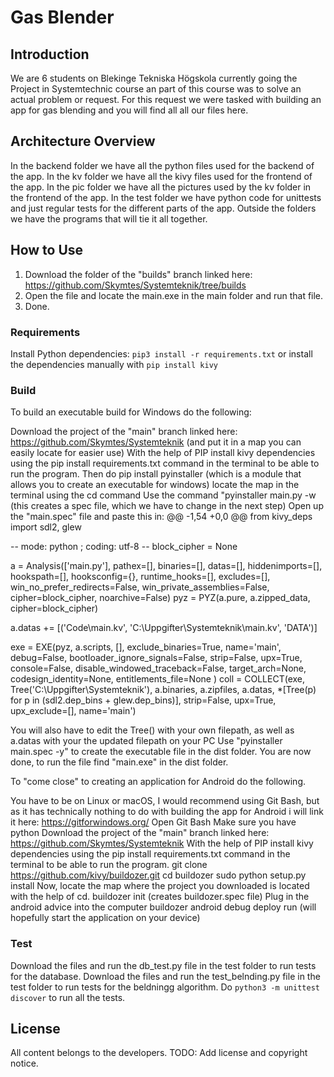 # Gas Blender

## Introduction

We are 6 students on Blekinge Tekniska Högskola currently going the Project in Systemtechnic course an part of this course was to solve an actual problem or request. For this request we were tasked with building an app for gas blending and you will find all all our files here.

## Architecture Overview

In the backend folder we have all the python files used for the backend of the app.
In the kv folder we have all the kivy files used for the frontend of the app.
In the pic folder we have all the pictures used by the kv folder in the frontend of the app.
In the test folder we have python code for unittests and just regular tests for the different parts of the app.
Outside the folders we have the programs that will tie it all together.

## How to Use

1. Download the folder of the "builds" branch linked here: https://github.com/Skymtes/Systemteknik/tree/builds
2. Open the file and locate the main.exe in the main folder and run that file.
3. Done.

### Requirements

Install Python dependencies: `pip3 install -r requirements.txt`
or install the dependencies manually with `pip install kivy`

### Build

To build an executable build for Windows do the following:

Download the project of the "main" branch linked here: https://github.com/Skymtes/Systemteknik (and put it in a map you can easily locate for easier use)
With the help of PIP install kivy dependencies using the pip install requirements.txt command in the terminal to be able to run the program.
Then do pip install pyinstaller (which is a module that allows you to create an executable for windows)
locate the map in the terminal using the cd command
Use the command "pyinstaller main.py -w (this creates a spec file, which we have to change in the next step)
Open up the "main.spec" file and paste this in:
@@ -1,54 +0,0 @@
from kivy_deps import sdl2, glew

-- mode: python ; coding: utf-8 --
block_cipher = None

a = Analysis(['main.py'],
pathex=[],
binaries=[],
datas=[],
hiddenimports=[],
hookspath=[],
hooksconfig={},
runtime_hooks=[],
excludes=[],
win_no_prefer_redirects=False,
win_private_assemblies=False,
cipher=block_cipher,
noarchive=False)
pyz = PYZ(a.pure, a.zipped_data,
cipher=block_cipher)

a.datas += [('Code\main.kv',
'C:\Uppgifter\Systemteknik\main.kv',
'DATA')]

exe = EXE(pyz,
a.scripts,
[],
exclude_binaries=True,
name='main',
debug=False,
bootloader_ignore_signals=False,
strip=False,
upx=True,
console=False,
disable_windowed_traceback=False,
target_arch=None,
codesign_identity=None,
entitlements_file=None )
coll = COLLECT(exe,
Tree('C:\Uppgifter\Systemteknik\'),
a.binaries,
a.zipfiles,
a.datas,
*[Tree(p) for p in
(sdl2.dep_bins +
glew.dep_bins)],
strip=False,
upx=True,
upx_exclude=[],
name='main')

You will also have to edit the Tree() with your own filepath, as well as a.datas with your the updated filepath on your PC
Use "pyinstaller main.spec -y" to create the executable file in the dist folder.
You are now done, to run the file find "main.exe" in the dist folder.

To "come close" to creating an application for Android do the following.

You have to be on Linux or macOS, I would recommend using Git Bash, but as it has technically nothing to do with building the app for Android i will link it here: https://gitforwindows.org/
Open Git Bash
Make sure you have python
Download the project of the "main" branch linked here: https://github.com/Skymtes/Systemteknik
With the help of PIP install kivy dependencies using the pip install requirements.txt command in the terminal to be able to run the program.
git clone https://github.com/kivy/buildozer.git
cd buildozer
sudo python setup.py install
Now, locate the map where the project you downloaded is located with the help of cd.
buildozer init (creates buildozer.spec file)
Plug in the android advice into the computer
buildozer android debug deploy run (will hopefully start the application on your device)

### Test

Download the files and run the db_test.py file in the test folder to run tests for the database.
Download the files and run the test_belnding.py file in the test folder to run tests for the beldningg algorithm.
Do `python3 -m unittest discover` to run all the tests.

## License

All content belongs to the developers.
TODO: Add license and copyright notice.
